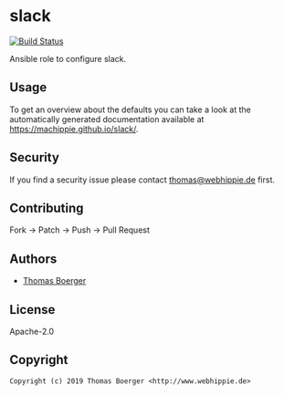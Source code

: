 # slack

[![Build Status](https://cloud.drone.io/api/badges/machippie/slack/status.svg)](https://cloud.drone.io/machippie/google-chrome)

Ansible role to configure slack.

## Usage

To get an overview about the defaults you can take a look at the automatically generated documentation available at https://machippie.github.io/slack/.

## Security

If you find a security issue please contact thomas@webhippie.de first.


## Contributing

Fork -> Patch -> Push -> Pull Request


## Authors

* [Thomas Boerger](https://github.com/tboerger)


## License

Apache-2.0


## Copyright

```
Copyright (c) 2019 Thomas Boerger <http://www.webhippie.de>
```
